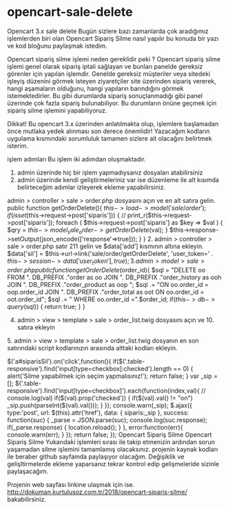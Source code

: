 # opencart-sale-delete
Opencart 3.x sale delete
Bugün sizlere bazı zamanlarda çok aradığımız işlemlerden biri olan Opencart Sipariş Silme nasıl yapılır bu konuda bir yazı ve kod bloğunu paylaşmak istedim.

Opencart sipariş silme işlemi neden gereklidir peki ?
Opencart sipariş silme işlemi genel olarak sipariş iptali sağlayan ve bunları panelde gereksiz görenler için yapılan işlemdir. Genelde gereksiz müşteriler veya sitedeki işleyiş düzenini görmek isteyen ziyaretçiler site üzerinden sipariş vererek, hangi aşamaların olduğunu, hangi yapıların barındığını görmek istemektedirler. Bu gibi durumlarda sipariş sonuçlanmadığı gibi panel üzerinde çok fazla sipariş bulunabiliyor. Bu durumların önüne geçmek için sipariş silme işlemini yapabiliyoruz.

Dikkat!
Bu opencart 3.x üzerinden anlatılmakta olup, işlemlere başlamadan önce mutlaka yedek alınması son derece önemlidir! Yazacağım kodların uygulama kısmındaki sorumluluk tamamen sizlere ait olacağını belirtmek isterim.

işlem adımları
Bu işlem iki adımdan oluşmaktadır.
1. admin üzerinde hiç bir işlem yapmadıysanız dosyaları atabilirsiniz
2. admin üzerinde kendi geliştirmeleriniz var ise düzenleme ile alt kısımda belirteceğim adımlar izleyerek ekleme yapabilirsiniz.

admin > controller > sale > order.php dosyasını açın ve en alt satıra gelin.
public function getOrderDelete(){
        $this->load->model('sale/order');
        if(isset($this->request->post['siparis']))
        {
//            print_r($this->request->post['siparis']);
            foreach ( $this->request->post['siparis'] as $key => $val )
            {
                $qry    =   $this->model_sale_order->getOrderDelete($val);
            }
            $this->response->setOutput(json_encode(['response'=>true]));
        }
    }
2. admin > controller > sale > order.php satır 211 gelin ve $data[‘add’] kısmının altına ekleyin.
$data['sil'] = $this->url->link('sale/order/getOrderDelete', 'user_token=' . $this->session->data['user_token'], true);
3. admin > model > sale > order.php
public function getOrderDelete($order_id){
        $sql    =   "DELETE oo FROM ". DB_PREFIX ."order as oo JOIN ". DB_PREFIX ."order_history as ooh JOIN ". DB_PREFIX ."order_product as oop ";
        $sql    .=  "ON oo.order_id = oop.order_id JOIN ". DB_PREFIX ."order_total as oot ON oo.order_id = oot.order_id";
        $sql    .=  " WHERE oo.order_id =".$order_id;
        if($this->db->query($sql)) {
            return true;
        }
    }
    
4. admin > view > template > sale > order_list.twig dosyasını açın ve 10. satıra ekleyin

<a href="{{ sil }}" id="siparisSil" data-toggle="tooltip" title="Seçili Siparişleri Sil" class="btn btn-danger"><i class="fa fa-trash-o"></i></a> </div>
5. admin > view > template > sale > order_list.twig dosyanın en son satırındaki script kodlarınızın arasında alttaki kodları ekleyin.

$('a#siparisSil').on('click',function(){
    if($('.table-responsive').find('input[type=checkbox]:checked').length == 0)
    {
        alert('Silme yapabilmek için seçim yapmalısınız!');
        return false;
    }
    var _sip    =   [];
    $('.table-responsive').find('input[type=checkbox]').each(function(index,val){
        // console.log(val)
        if($(val).prop('checked'))
        {
            if($(val).val() != "on")
                _sip.push(parseInt($(val).val()));
        }
    });
    console.warn(_sip);
    $.ajax({
        type:'post',
        url: $(this).attr('href'),
        data: { siparis:_sip },
        success: function(suc)
        {
            _parse = JSON.parse(suc);
            console.log(suc.response);
            if(_parse.response)
            {
                location.reload();
            }
        },
        error:function(err){
            console.warn(err);
        }
    });
    return false;
});
Opencart Sipariş Silme
Opencart Sipariş Silme
Yukarıdaki işlemleri sırası ile takip etmenizin ardından sorun yaşamadan silme işlemini tamamlamış olacaksınız.
projenin kaynak kodları ile beraber github sayfamda paylaşıyor olacağım. Değişiklik ve gelişltirmelerde ekleme yaparsanız tekrar kontrol edip gelişmeleride sizinle paylaşacağım.

Projenin web sayfası linkine ulaşmak için ise. http://dokuman.kurtulusoz.com.tr/2018/opencart-siparis-silme/ bakabilirsiniz.

